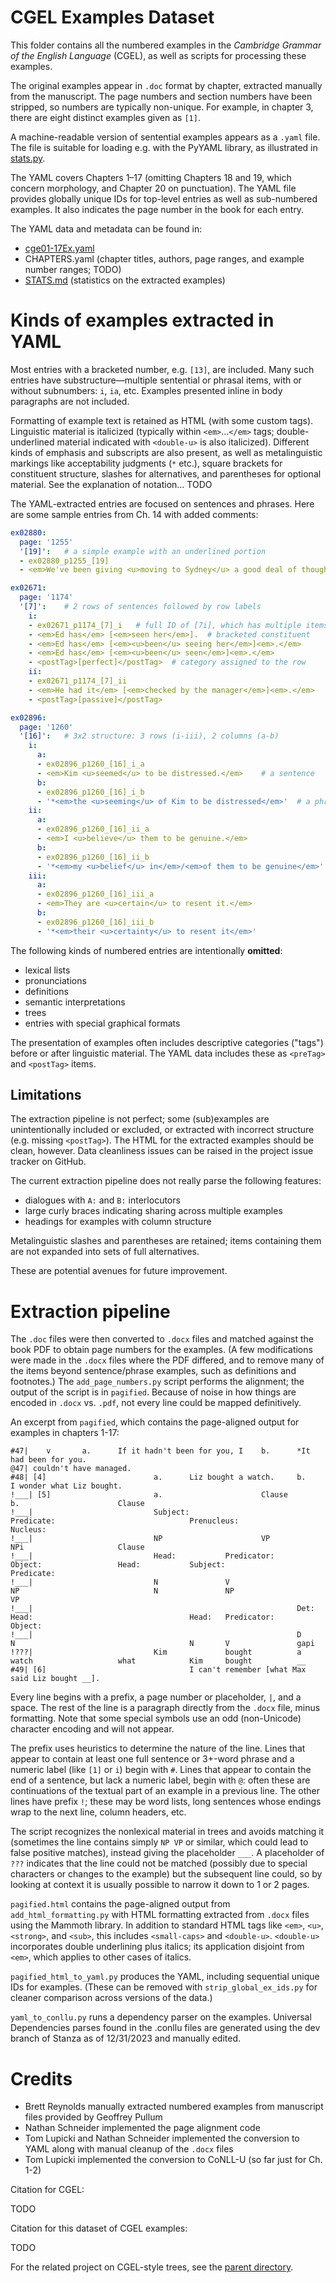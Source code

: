 # CGEL Examples Dataset

This folder contains all the numbered examples in the _Cambridge Grammar of the English Language_ (CGEL), as well as scripts for processing these examples.

The original examples appear in `.doc` format by chapter, extracted manually from the manuscript. The page numbers and section numbers have been stripped, so numbers are typically non-unique. For example, in chapter 3, there are eight distinct examples given as `[1]`.

A machine-readable version of sentential examples appears as a `.yaml` file. The file is suitable for loading e.g. with the PyYAML library, as illustrated in [stats.py](stats.py).

The YAML covers Chapters 1–17 (omitting Chapters 18 and 19, which concern morphology, and Chapter 20 on punctuation).
The YAML file provides globally unique IDs for top-level entries as well as sub-numbered examples.
It also indicates the page number in the book for each entry.

The YAML data and metadata can be found in:
- [cge01-17Ex.yaml](cge01-17Ex.yaml)
- CHAPTERS.yaml (chapter titles, authors, page ranges, and example number ranges; TODO)
- [STATS.md](STATS.md) (statistics on the extracted examples)

# Kinds of examples extracted in YAML

Most entries with a bracketed number, e.g. `[13]`, are included.
Many such entries have substructure—multiple sentential or phrasal items, with or without subnumbers: `i`, `ia`, etc.
Examples presented inline in body paragraphs are not included.

Formatting of example text is retained as HTML (with some custom tags). Linguistic material is italicized (typically within `<em>`...`</em>` tags; double-underlined material indicated with `<double-u>` is also italicized). Different kinds of emphasis and subscripts are also present, as well as metalinguistic markings like acceptability judgments (`*` etc.), square brackets for constituent structure, slashes for alternatives, and parentheses for optional material. See the explanation of notation... TODO

The YAML-extracted entries are focused on sentences and phrases. Here are some sample entries from Ch.&nbsp;14 with added comments:

```yaml
ex02880:
  page: '1255'
  '[19]':   # a simple example with an underlined portion
  - ex02880_p1255_[19]
  - <em>We've been giving <u>moving to Sydney</u> a good deal of thought recently.</em>
```

```yaml
ex02671:
  page: '1174'
  '[7]':    # 2 rows of sentences followed by row labels
    i:
    - ex02671_p1174_[7]_i   # full ID of [7i], which has multiple items without individual numbers
    - <em>Ed has</em> [<em>seen her</em>].  # bracketed constituent
    - <em>Ed has</em> [<em><u>been</u> seeing her</em>]<em>.</em>
    - <em>Ed has</em> [<em><u>been</u> seen</em>]<em>.</em>
    - <postTag>[perfect]</postTag>  # category assigned to the row
    ii:
    - ex02671_p1174_[7]_ii
    - <em>He had it</em> [<em>checked by the manager</em>]<em>.</em>
    - <postTag>[passive]</postTag>
```

```yaml
ex02896:
  page: '1260'
  '[16]':   # 3x2 structure: 3 rows (i-iii), 2 columns (a-b)
    i:
      a:
      - ex02896_p1260_[16]_i_a
      - <em>Kim <u>seemed</u> to be distressed.</em>    # a sentence
      b:
      - ex02896_p1260_[16]_i_b
      - '*<em>the <u>seeming</u> of Kim to be distressed</em>'  # a phrase; * = ungrammatical
    ii:
      a:
      - ex02896_p1260_[16]_ii_a
      - <em>I <u>believe</u> them to be genuine.</em>
      b:
      - ex02896_p1260_[16]_ii_b
      - '*<em>my <u>belief</u> in</em>/<em>of them to be genuine</em>'  # / for alternatives
    iii:
      a:
      - ex02896_p1260_[16]_iii_a
      - <em>They are <u>certain</u> to resent it.</em>
      b:
      - ex02896_p1260_[16]_iii_b
      - '*<em>their <u>certainty</u> to resent it</em>'
```

The following kinds of numbered entries are intentionally **omitted**:
- lexical lists
- pronunciations
- definitions
- semantic interpretations
- trees
- entries with special graphical formats

The presentation of examples often includes descriptive categories ("tags") before or after linguistic material.
The YAML data includes these as `<preTag>` and `<postTag>` items.

## Limitations

The extraction pipeline is not perfect; some (sub)examples are unintentionally included or excluded, or extracted with incorrect structure (e.g. missing `<postTag>`). The HTML for the extracted examples should be clean, however. Data cleanliness issues can be raised in the project issue tracker on GitHub.

The current extraction pipeline does not really parse the following features:
- dialogues with `A:` and `B:` interlocutors
- large curly braces indicating sharing across multiple examples
- headings for examples with column structure

Metalinguistic slashes and parentheses are retained; items containing them are not expanded into sets of full alternatives.

These are potential avenues for future improvement.

# Extraction pipeline

The `.doc` files were then converted to `.docx` files and matched against the book PDF to obtain page numbers for the examples. (A few modifications were made in the `.docx` files where the PDF differed, and to remove many of the items beyond sentence/phrase examples, such as definitions and footnotes.) The `add_page_numbers.py` script performs the alignment; the output of the script is in `pagified`. Because of noise in how things are encoded in `.docx` vs. `.pdf`, not every line could be mapped definitively.

An excerpt from `pagified`, which contains the page-aligned output for examples in chapters 1-17:

```
#47|    v       a.      If it hadn't been for you, I    b.      *It had been for you.
@47| couldn't have managed.
#48| [4]                        a.      Liz bought a watch.     b.      I wonder what Liz bought.
!___| [5]                       a.                      Clause                                          b.                      Clause
!___|                           Subject:                        Predicate:                              Prenucleus:                     Nucleus:
!___|                           NP                      VP                                              NPi                     Clause
!___|                           Head:           Predicator:             Object:                 Head:           Subject:                        Predicate:
!___|                           N               V                       NP                              N               NP                      VP
!___|                                                           Det:            Head:                                   Head:   Predicator:     Object:
!___|                                                           D               N                                       N       V               gapi
!???|                           Kim             bought          a               watch                   what            Kim     bought          __
#49| [6]                                I can't remember [what Max said Liz bought __].
```

Every line begins with a prefix, a page number or placeholder, `|`, and a space. The rest of the line is a paragraph directly from the `.docx` file, minus formatting. Note that some special symbols use an odd (non-Unicode) character encoding and will not appear.

The prefix uses heuristics to determine the nature of the line. Lines that appear to contain at least one full sentence or 3+-word phrase and a numeric label (like `[1]` or `i`) begin with `#`. Lines that appear to contain the end of a sentence, but lack a numeric label, begin with `@`: often these are continuations of the textual part of an example in a previous line. The other lines have prefix `!`; these may be word lists, long sentences whose endings wrap to the next line, column headers, etc.

The script recognizes the nonlexical material in trees and avoids matching it (sometimes the line contains simply `NP VP` or similar, which could lead to false positive matches), instead giving the placeholder `___`. A placeholder of `???` indicates that the line could not be matched (possibly due to special characters or changes to the example) but the subsequent line could, so by looking at context it is usually possible to narrow it down to 1 or 2 pages.

`pagified.html` contains the page-aligned output from `add_html_formatting.py` with HTML formatting extracted from `.docx` files using the Mammoth library. In addition to standard HTML tags like `<em>`, `<u>`, `<strong>`, and `<sub>`, this includes `<small-caps>` and `<double-u>`. `<double-u>` incorporates double underlining plus italics; its application disjoint from `<em>`, which applies to other cases of italics.

`pagified_html_to_yaml.py` produces the YAML, including sequential unique IDs for examples. (These can be removed with `strip_global_ex_ids.py` for cleaner comparison across versions of the data.)

`yaml_to_conllu.py` runs a dependency parser on the examples. Universal Dependencies parses found in the .conllu files are generated using the dev branch of Stanza as of 12/31/2023 and manually edited.

# Credits

- Brett Reynolds manually extracted numbered examples from manuscript files provided by Geoffrey Pullum
- Nathan Schneider implemented the page alignment code
- Tom Lupicki and Nathan Schneider implemented the conversion to YAML along with manual cleanup of the `.docx` files
- Tom Lupicki implemented the conversion to CoNLL-U (so far just for Ch. 1-2)

Citation for CGEL:

TODO

Citation for this dataset of CGEL examples:

TODO

For the related project on CGEL-style trees, see the [parent directory](../README.md).
